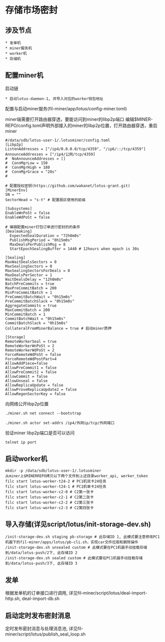 # 存储市场密封

## 涉及节点
```
* 发单机
* miner服务机
* worker机
* 存储机
```

## 配置miner机

启动链
```
* 启动lotus-daemon-1, 并导入对应的worker钱包地址
```

配置与启动miner服务(fil-miner/app/lotus/config-miner.toml)

miner端需要打开路由器穿透，要能访问到miner的libp2p端口
编辑$MINER-REPO/config.toml声明外部接入的miner的libp2p位置，打开路由器穿透，重启miner
```
#/data/sdb/lotus-user-1/.lotusminer/config.toml
[Libp2p]
ListenAddresses = ["/ip4/0.0.0.0/tcp/4359", "/ip6/::/tcp/4359"]
AnnounceAddresses = ["/ip4/公网/tcp/4359]
#  NoAnnounceAddresses = []
#  ConnMgrLow = 150
#  ConnMgrHigh = 180
#  ConnMgrGrace = "20s"
#

# 配置授权密钥(https://github.com/wakanet/lotus-grant.git)
[MinerEnv]
SN = ""
SectorHead = "s-t" # 配置扇区使用的前缀

[Subsystems]
EnableWnPoSt = false
EnableWdPoSt = false

# 编辑配置miner打包订单进行密封的的条件
[Dealmaking]
  ExpectedSealDuration = "72h0m0s"
  PublishMsgPeriod = "0h15m0s"
  MaxDealsPerPublishMsg = 8
  StartEpochSealingBuffer = 1440 # 12hours when epoch is 30s

[Sealing]
MaxWaitDealsSectors = 0
MaxSealingSectors = 0
MaxSealingSectorsForDeals = 0
MaxDealsPerSector = 1
WaitDealsDelay = "12h0m0s"
BatchPreCommits = true
MaxPreCommitBatch = 200
MinPreCommitBatch = 1
PreCommitBatchWait = "0h15m0s"
PreCommitBatchSlack = "0h15m0s"
AggregateCommits = true
MaxCommitBatch = 200
MinCommitBatch = 1
CommitBatchWait = "0h15m0s"
CommitBatchSlack = "0h15m0s"
CollateralFromMinerBalance = true # 启动miner质押

[Storage]
RemoteWorkerSeal = true
RemoteWorkerWnPoSt = 2
RemoteWorkerWdPoSt = 2
ForceRemoteWdPoSt = false
ForceRemoteWdPostPart=4
AllowAddPiece=false
AllowPreCommit1 = false
AllowPreCommit2 = false
AllowCommit = false
AllowUnseal = false
AllowReplicaUpdate = false
AllowProveReplicaUpdate2 = false
AllowRegenSectorKey = false
```

向网络公开libp2p位置
```
./miner.sh net connect --bootstrap

./miner.sh actor set-addrs /ip4/外网ip/tcp/外网端口
```

验证miner libp2p端口是否可以访问
```
telnet ip port
```

## 启动worker机
```
mkdir -p /data/sdb/lotus-user-1/.lotusminer
从miner上$MINERREPO拷贝以下两个文件到上述目录worker_api, worker_token
filc start lotus-worker-t24-2 # PC1机双卡24任务
filc start lotus-worker-t24-1 # PC1机单卡24任务
filc start lotus-worker-c2-0 # C2第一张卡
filc start lotus-worker-c2-1 # C2第二张卡
filc start lotus-worker-c2-2 # C2第三张卡
filc start lotus-worker-c2-3 # C2第四张卡
```

## 导入存储(详见script/lotus/init-storage-dev.sh)
```
/init-storage-dev.sh staging pb-storage # 此存储ID 1, 此模式要注意修改PC1机器下的fil-miner/apps/lotus/pb-cli.sh，实现car文件拉取和删除操作
/init-storage-dev.sh unsealed custom # 此模式要在PC1机器手动挂载存储到/data/lotus-push/2下, 此存储ID 2
/init-storage-dev.sh sealed custom # 此模式要在PC1机器手动挂载存储到/data/lotus-push/3下, 此存储ID 3
```

## 发单
根据发单机的订单接口进行调用, 详见fil-miner/script/lotus/deal-import-http.sh, deal-import-db.sh

## 启动定时发布密封消息
定时发布密封消息与处理消息池, 详见fil-miner/script/lotus/publish_seal_loop.sh
